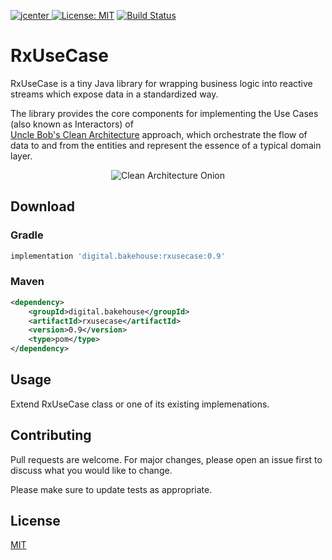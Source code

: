 [ ![jcenter](https://api.bintray.com/packages/rrdev/RxUseCase/digital.bakehouse.rxusecase/images/download.svg?version=0.9) ](https://bintray.com/rrdev/RxUseCase/digital.bakehouse.rxusecase/0.9/link)[![License: MIT](https://img.shields.io/badge/License-MIT-yellow.svg)](https://opensource.org/licenses/MIT) [![Build Status](https://img.shields.io/travis/bakehousedigital/rxusecase/master.svg)](https://img.shields.io/travis/bakehousedigital/rxusecase/master.svg)

# RxUseCase

RxUseCase is a tiny Java library for wrapping business logic into reactive streams which expose data in a standardized way.

The library provides the core components for implementing the Use Cases (also known as Interactors) of  
[Uncle Bob's Clean Architecture](https://blog.cleancoder.com/uncle-bob/2012/08/13/the-clean-architecture.html) approach, which orchestrate the flow of data to and from the entities and represent the essence of a typical domain layer. 

<p align="center">
  <img src='https://antonioleiva.com/wp-content/uploads/2018/09/clean-architecture-graph.png' alt='Clean Architecture Onion' align='middle' />
</p>


## Download

### Gradle

```groovy
implementation 'digital.bakehouse:rxusecase:0.9'
```

### Maven
```xml
<dependency>
	<groupId>digital.bakehouse</groupId>
	<artifactId>rxusecase</artifactId>
	<version>0.9</version>
	<type>pom</type>
</dependency>
```

## Usage
Extend RxUseCase class or one of its existing implemenations.

## Contributing
Pull requests are welcome. For major changes, please open an issue first to discuss what you would like to change.

Please make sure to update tests as appropriate.

## License
[MIT](https://github.com/bakehousedigital/rxusecase/blob/master/LICENSE)
